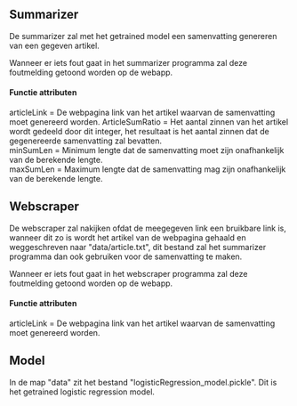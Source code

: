 ## Summarizer
De summarizer zal met het getrained model een samenvatting genereren van een gegeven artikel. 

Wanneer er iets fout gaat in het summarizer programma zal deze foutmelding getoond worden op de webapp. 

#### Functie attributen 
articleLink = De webpagina link van het artikel waarvan de samenvatting moet genereerd worden. 
ArticleSumRatio = Het aantal zinnen van het artikel wordt gedeeld door dit integer, het resultaat is het aantal zinnen dat de gegenereerde samenvatting zal bevatten.  
minSumLen = Minimum lengte dat de samenvatting moet zijn onafhankelijk van de berekende lengte.  
maxSumLen = Maximum lengte dat de samenvatting mag zijn onafhankelijk van de berekende lengte.

## Webscraper
De webscraper zal nakijken ofdat de meegegeven link een bruikbare link is, 
wanneer dit zo is wordt het artikel van de webpagina gehaald en weggeschreven naar "data/article.txt", 
dit bestand zal het summarizer programma dan ook gebruiken voor de samenvatting te maken. 

Wanneer er iets fout gaat in het webscraper programma zal deze foutmelding getoond worden op de webapp. 

#### Functie attributen 
articleLink = De webpagina link van het artikel waarvan de samenvatting moet genereerd worden.

## Model 
In de map "data" zit het bestand "logisticRegression_model.pickle". Dit is het getrained logistic regression model.  




